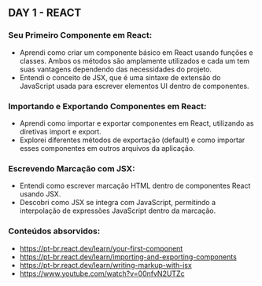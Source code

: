 ## DAY 1 - REACT

### Seu Primeiro Componente em React:
- Aprendi como criar um componente básico em React usando funções e classes. Ambos os métodos são amplamente utilizados e cada um tem suas vantagens dependendo das necessidades do projeto.
- Entendi o conceito de JSX, que é uma sintaxe de extensão do JavaScript usada para escrever elementos UI dentro de componentes.

### Importando e Exportando Componentes em React:
- Aprendi como importar e exportar componentes em React, utilizando as diretivas import e export.
- Explorei diferentes métodos de exportação (default) e como importar esses componentes em outros arquivos da aplicação.

### Escrevendo Marcação com JSX:
- Entendi como escrever marcação HTML dentro de componentes React usando JSX.
- Descobri como JSX se integra com JavaScript, permitindo a interpolação de expressões JavaScript dentro da marcação.

### Conteúdos absorvidos:
- https://pt-br.react.dev/learn/your-first-component
- https://pt-br.react.dev/learn/importing-and-exporting-components
- https://pt-br.react.dev/learn/writing-markup-with-jsx
- https://www.youtube.com/watch?v=00nfvN2UTZc

